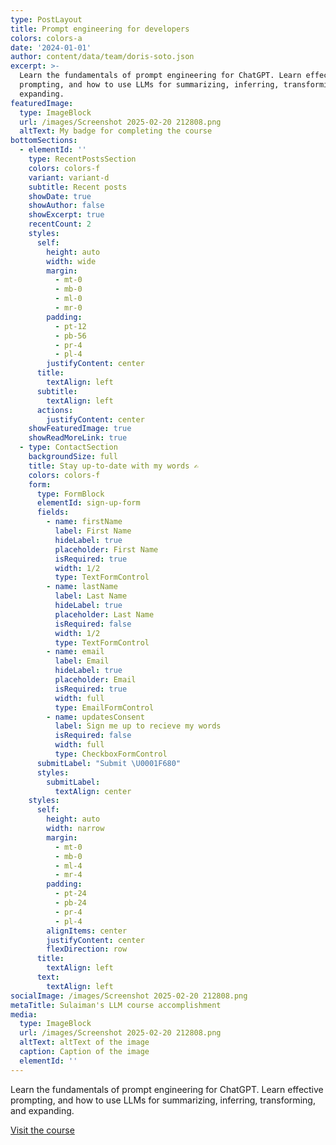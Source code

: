 ```yaml
---
type: PostLayout
title: Prompt engineering for developers
colors: colors-a
date: '2024-01-01'
author: content/data/team/doris-soto.json
excerpt: >-
  Learn the fundamentals of prompt engineering for ChatGPT. Learn effective
  prompting, and how to use LLMs for summarizing, inferring, transforming, and
  expanding.
featuredImage:
  type: ImageBlock
  url: /images/Screenshot 2025-02-20 212808.png
  altText: My badge for completing the course
bottomSections:
  - elementId: ''
    type: RecentPostsSection
    colors: colors-f
    variant: variant-d
    subtitle: Recent posts
    showDate: true
    showAuthor: false
    showExcerpt: true
    recentCount: 2
    styles:
      self:
        height: auto
        width: wide
        margin:
          - mt-0
          - mb-0
          - ml-0
          - mr-0
        padding:
          - pt-12
          - pb-56
          - pr-4
          - pl-4
        justifyContent: center
      title:
        textAlign: left
      subtitle:
        textAlign: left
      actions:
        justifyContent: center
    showFeaturedImage: true
    showReadMoreLink: true
  - type: ContactSection
    backgroundSize: full
    title: Stay up-to-date with my words ✍️
    colors: colors-f
    form:
      type: FormBlock
      elementId: sign-up-form
      fields:
        - name: firstName
          label: First Name
          hideLabel: true
          placeholder: First Name
          isRequired: true
          width: 1/2
          type: TextFormControl
        - name: lastName
          label: Last Name
          hideLabel: true
          placeholder: Last Name
          isRequired: false
          width: 1/2
          type: TextFormControl
        - name: email
          label: Email
          hideLabel: true
          placeholder: Email
          isRequired: true
          width: full
          type: EmailFormControl
        - name: updatesConsent
          label: Sign me up to recieve my words
          isRequired: false
          width: full
          type: CheckboxFormControl
      submitLabel: "Submit \U0001F680"
      styles:
        submitLabel:
          textAlign: center
    styles:
      self:
        height: auto
        width: narrow
        margin:
          - mt-0
          - mb-0
          - ml-4
          - mr-4
        padding:
          - pt-24
          - pb-24
          - pr-4
          - pl-4
        alignItems: center
        justifyContent: center
        flexDirection: row
      title:
        textAlign: left
      text:
        textAlign: left
socialImage: /images/Screenshot 2025-02-20 212808.png
metaTitle: Sulaiman's LLM course accomplishment
media:
  type: ImageBlock
  url: /images/Screenshot 2025-02-20 212808.png
  altText: altText of the image
  caption: Caption of the image
  elementId: ''
---
```

Learn the fundamentals of prompt engineering for ChatGPT. Learn effective prompting, and how to use LLMs for summarizing, inferring, transforming, and expanding.

[Visit the course](https://learn.deeplearning.ai/accomplishments/bbab8bdf-6b1e-4396-bfca-32225f381c4d?usp=sharing)
